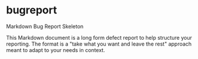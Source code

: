 bugreport
=========

Markdown Bug Report Skeleton   

This Markdown document is a long form defect report to help structure your reporting. The format is a "take what you want and leave the rest" approach meant to adapt to your needs in context.    
